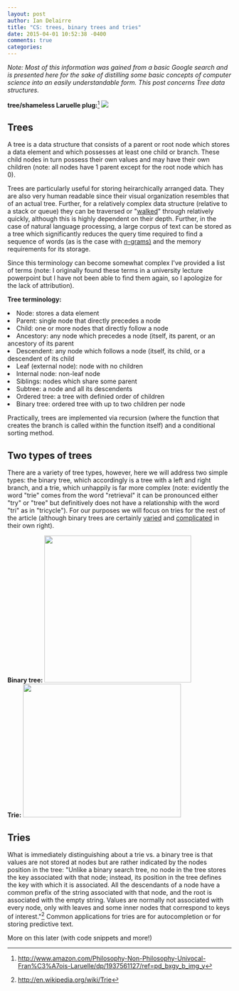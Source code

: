 ```yaml
---
layout: post
author: Ian Delairre
title: "CS: trees, binary trees and tries"
date: 2015-04-01 10:52:38 -0400
comments: true
categories:
---
```


<i>Note: Most of this information was gained from a basic Google search and is presented here for the sake of distilling some basic concepts of computer science into an easily understandable form. This post concerns Tree data structures.</i>

<strong>tree/shameless Laruelle plug:</strong>[^1]
<img src="http://rosettacode.org/mw/images/d/d7/Fractal_tree.svg">

<h2>Trees</h2>
<p>A tree is a data structure that consists of a parent or root node which stores a data element and which possesses at least one child or branch. These child nodes in turn possess their own values and may have their own children (note: all nodes have 1 parent except for the root node which has 0).</p>

<p>Trees are particularly useful for storing heirarchically arranged data. They are also very human readable since their visual organization resembles that of an actual tree. Further, for a relatively complex data structure (relative to a stack or queue) they can be traversed or "<a href="http://en.wikipedia.org/wiki/Tree_traversal">walked</a>" through relatively quickly, although this is highly dependent on their depth. Further, in the case of natural language processing, a large corpus of text can be stored as a tree which significantly reduces the query time required to find a sequence of words (as is the case with <a href="http://en.wikipedia.org/wiki/N-gram"><i>n</i>-grams)</a> and the memory requirements for its storage.</p>

<!-- more -->

Since this terminology can become somewhat complex I've provided a list of terms (note: I originally found these terms in a university lecture powerpoint but I have not been able to find them again, so I apologize for the lack of attribution).

<strong>Tree terminology:</strong>
<li>Node: stores a data element</li>
<li>Parent: single node that directly precedes a node</li>
<li>Child: one or more nodes that directly follow a node</li>
<li>Ancestory: any node which precedes a node (itself, its parent, or an ancestory of its parent</li>
<li>Descendent: any node which follows a node (itself, its child, or a descendent of its child</li>
<li>Leaf (external node): node with no children</li>
<li>Internal node: non-leaf node</li>
<li>Siblings: nodes which share some parent</li>
<li>Subtree: a node and all its descendents</li>
<li>Ordered tree: a tree with definied order of children</li>
<li>Binary tree: ordered tree with up to two children per node</li>

<p>Practically, trees are implemented via recursion (where the function that creates the branch is called within the function itself) and a conditional sorting method.</p>

<h2>Two types of trees</h2>

<p>There are a variety of tree types, however, here we will address two simple types: the binary tree, which accordingly is a tree with a left and right branch, and a trie, which unhappily is far more complex (note: evidently the word "trie" comes from the word "retrieval" it can be pronounced either "try" or "tree" but definitively does not have a relationship with the word "tri" as in "tricycle"). For our purposes we will focus on tries for the rest of the article (although binary trees are certainly <a href="http://en.wikipedia.org/wiki/Binary_tree#Types_of_binary_trees">varied</a> and <a href="http://mathworld.wolfram.com/BinaryTree.html">complicated</a> in their own right).</p>

<div class="picture-column-1">
<strong>Binary tree:</strong>

<img width="330" src="http://upload.wikimedia.org/wikipedia/commons/6/67/Sorted_binary_tree.svg">
</div>
<div class="picture-column-2">
<strong>Trie:</strong>
<img width="355" height="300" src="http://i.stack.imgur.com/KhvoF.png">
</div>
<h2>Tries</h2>

What is immediately distinguishing about a trie vs. a binary tree is that values are not stored at nodes but are rather indicated by the nodes position in the tree: "Unlike a binary search tree, no node in the tree stores the key associated with that node; instead, its position in the tree defines the key with which it is associated. All the descendants of a node have a common prefix of the string associated with that node, and the root is associated with the empty string. Values are normally not associated with every node, only with leaves and some inner nodes that correspond to keys of interest."[^2] Common applications for tries are for autocompletion or for storing predictive text.

More on this later (with code snippets and more!)

[^1]: <a href="http://www.amazon.com/Philosophy-Non-Philosophy-Univocal-Fran%C3%A7ois-Laruelle/dp/1937561127/ref=pd_bxgy_b_img_y">http://www.amazon.com/Philosophy-Non-Philosophy-Univocal-Fran%C3%A7ois-Laruelle/dp/1937561127/ref=pd_bxgy_b_img_y</a>

[^2]: <a href="http://en.wikipedia.org/wiki/Trie">http://en.wikipedia.org/wiki/Trie</a>
